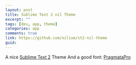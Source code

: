 ```yaml
---
layout: post
title: Sublime Text 2 nil Theme
excerpt: ""
tags: [dev, app, theme]
categories: app
comments: true
link: https://github.com/nilium/st2-nil-theme
guid: 
---
```


[sublimetext]: http://www.sublimetext.com/
[pragmatapro]: http://www.fsd.it/fonts/pragmatapro.htm

A nice [Sublime Text 2][sublimetext] Theme
And a good font: [PragmataPro][pragmatapro]

